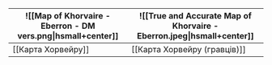 | ![[Map of Khorvaire - Eberron - DM vers.png\|hsmall+center]] | ![[True and Accurate Map of Khorvaire - Eberron.jpeg\|hsmall+center]] |
| ------------------------------------------------------------ | --------------------------------------------------------------------- |
| [[Карта Хорвейру]]                                           | [[Карта Хорвейру (гравців)]]                                          |

